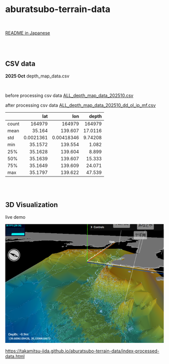 # aburatsubo-terrain-data

<br>

[README in Japanese](/README.ja.md)

<br><br>

## CSV data

**2025 Oct** depth_map_data.csv

<br>

before processing csv data [ALL_depth_map_data_202510.csv](/data/ALL_depth_map_data_202510.csv)

after processing csv data [ALL_depth_map_data_202510_dd_ol_ip_mf.csv](/data/ALL_depth_map_data_202510_dd_ol_ip_mf.csv)


|       |            lat |             lon |        depth |
|:------|---------------:|----------------:|-------------:|
| count | 164979         | 164979          | 164979       |
| mean  |     35.164     |    139.607      |     17.0116  |
| std   |      0.0021361 |      0.00418346 |      9.74208 |
| min   |     35.1572    |    139.554      |      1.082   |
| 25%   |     35.1628    |    139.604      |      8.899   |
| 50%   |     35.1639    |    139.607      |     15.333   |
| 75%   |     35.1649    |    139.609      |     24.071   |
| max   |     35.1797    |    139.622      |     47.539   |

<br><br>

## 3D Visualization

live demo

[![ScreenImage](/assets/3d-visualization.png)](https://takamitsu-iida.github.io/aburatsubo-terrain-data/index-processed-data.html)

https://takamitsu-iida.github.io/aburatsubo-terrain-data/index-processed-data.html
